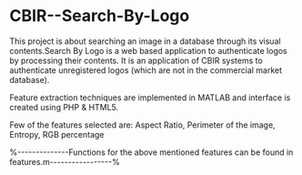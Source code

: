 CBIR--Search-By-Logo
====================

This project is about searching an image in a database through its visual contents.Search By Logo is a web based application to authenticate logos by processing their contents. It is an application of CBIR systems to authenticate unregistered logos (which are not in the commercial market database).



Feature extraction techniques are implemented in MATLAB and interface is created using PHP & HTML5.

Few of the features selected are:
Aspect Ratio, 
Perimeter of the image, 
Entropy, 
RGB percentage


%--------------Functions for the above mentioned features can be found in features.m-----------------%
